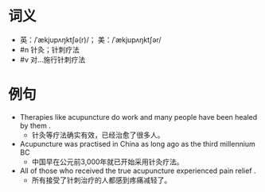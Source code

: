 # 词义
- 英：/ˈækjupʌŋktʃə(r)/； 美：/ˈækjupʌŋktʃər/
- #n 针灸；针刺疗法
- #v 对…施行针刺疗法
# 例句
- Therapies like acupuncture do work and many people have been healed by them .
	- 针灸等疗法确实有效，已经治愈了很多人。
- Acupuncture was practised in China as long ago as the third millennium BC
	- 中国早在公元前3,000年就已开始采用针灸疗法。
- All of those who received the true acupuncture experienced pain relief .
	- 所有接受了针刺治疗的人都感到疼痛减轻了。
